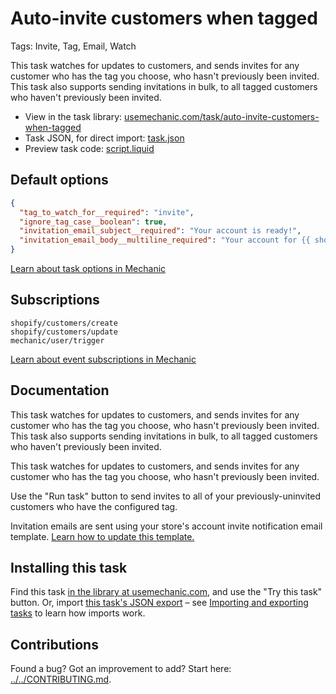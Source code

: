 # Auto-invite customers when tagged

Tags: Invite, Tag, Email, Watch

This task watches for updates to customers, and sends invites for any customer who has the tag you choose, who hasn't previously been invited. This task also supports sending invitations in bulk, to all tagged customers who haven't previously been invited.

* View in the task library: [usemechanic.com/task/auto-invite-customers-when-tagged](https://usemechanic.com/task/auto-invite-customers-when-tagged)
* Task JSON, for direct import: [task.json](../../tasks/auto-invite-customers-when-tagged.json)
* Preview task code: [script.liquid](./script.liquid)

## Default options

```json
{
  "tag_to_watch_for__required": "invite",
  "ignore_tag_case__boolean": true,
  "invitation_email_subject__required": "Your account is ready!",
  "invitation_email_body__multiline_required": "Your account for {{ shop.name }} has been pre-approved! Use the button below to get started."
}
```

[Learn about task options in Mechanic](https://docs.usemechanic.com/article/471-task-options)

## Subscriptions

```liquid
shopify/customers/create
shopify/customers/update
mechanic/user/trigger
```

[Learn about event subscriptions in Mechanic](https://docs.usemechanic.com/article/408-subscriptions)

## Documentation

This task watches for updates to customers, and sends invites for any customer who has the tag you choose, who hasn't previously been invited. This task also supports sending invitations in bulk, to all tagged customers who haven't previously been invited.

This task watches for updates to customers, and sends invites for any customer who has the tag you choose, who hasn't previously been invited.

Use the "Run task" button to send invites to all of your previously-uninvited customers who have the configured tag.

Invitation emails are sent using your store's account invite notification email template. [Learn how to update this template.](https://help.shopify.com/en/manual/sell-online/notifications/edit-template)

## Installing this task

Find this task [in the library at usemechanic.com](https://usemechanic.com/task/auto-invite-customers-when-tagged), and use the "Try this task" button. Or, import [this task's JSON export](../../tasks/auto-invite-customers-when-tagged.json) – see [Importing and exporting tasks](https://docs.usemechanic.com/article/505-importing-and-exporting-tasks) to learn how imports work.

## Contributions

Found a bug? Got an improvement to add? Start here: [../../CONTRIBUTING.md](../../CONTRIBUTING.md).
